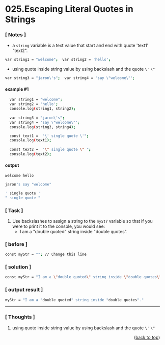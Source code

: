 <a name="topage"></a>

# 025.Escaping Literal Quotes in Strings

### [ Notes ]
  * a `string` variable is a text value that start and end with quote 'text1' "text2".
  ```sh
  var string1 = "welcome";  var string2 = 'hello';
  ```
  * using quote inside string value by using backslash and the quote `\'` `\"`
  ```sh
  var string3 = "jaron\'s";  var string4 = 'say \"welcome\"';
  ```

#### example #1

```sh
  var string1 = "welcome";
  var string2 = 'hello';
  console.log(string1, string2);
  
  var string3 = "jaron\'s";  
  var string4 = 'say \"welcome\"';
  console.log(string3, string4);

  const text1 =  "\' single quote \'";
  console.log(text1);
  
  const text2 =  "\" single quote \" ";
  console.log(text2);
```

#### output
```sh
welcome hello

jaron's say "welcome"

' single quote '
" single quote " 
```

### [ Task ]
  1. Use backslashes to assign a string to the `myStr` variable so that if you were to print it to the console, you would see:
      * I am a "double quoted" string inside "double quotes".

### [ before ]

```sh
const myStr = ""; // Change this line
```

### [ solution ]

```sh
const myStr = "I am a \"double quoted\" string inside \"double quotes\"."; // Change this line
```

### [ output result ]

```sh
myStr = "I am a "double quoted" string inside "double quotes"."
```

-----

### [ Thoughts ]

  1.  using quote inside string value by using backslash and the quote `\'` `\"` 
 

<p align="right">(<a href="#topage">back to top</a>)</p>
<br/>
<br/>

